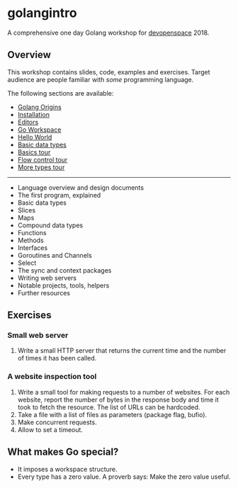 # golangintro

A comprehensive one day Golang workshop for
[devopenspace](https://devopenspace.de/) 2018.

## Overview

This workshop contains slides, code, examples and exercises. Target audience
are people familiar with *some* programming language.

The following sections are available:

* [Golang Origins](Origins.md)
* [Installation](Installation.md)
* [Editors](Editors.md)
* [Go Workspace](Workspace.md)
* [Hello World](Hello.md)
* [Basic data types](Types.md)
* [Basics tour](Basics.md)
* [Flow control tour](Flowcontrol.md)
* [More types tour](Motetypes.md)

----

* Language overview and design documents
* The first program, explained
* Basic data types
* Slices
* Maps
* Compound data types
* Functions
* Methods
* Interfaces
* Goroutines and Channels
* Select
* The sync and context packages
* Writing web servers
* Notable projects, tools, helpers
* Further resources

## Exercises

### Small web server

1. Write a small HTTP server that returns the current time and the number of
   times it has been called.

### A website inspection tool

1. Write a small tool for making requests to a number of websites. For each
   website, report the number of bytes in the response body and time it took to
   fetch the resource. The list of URLs can be hardcoded.
2. Take a file with a list of files as parameters (package flag, bufio).
3. Make concurrent requests.
4. Allow to set a timeout.

## What makes Go special?

* It imposes a workspace structure.
* Every type has a zero value. A proverb says: Make the zero value useful.
